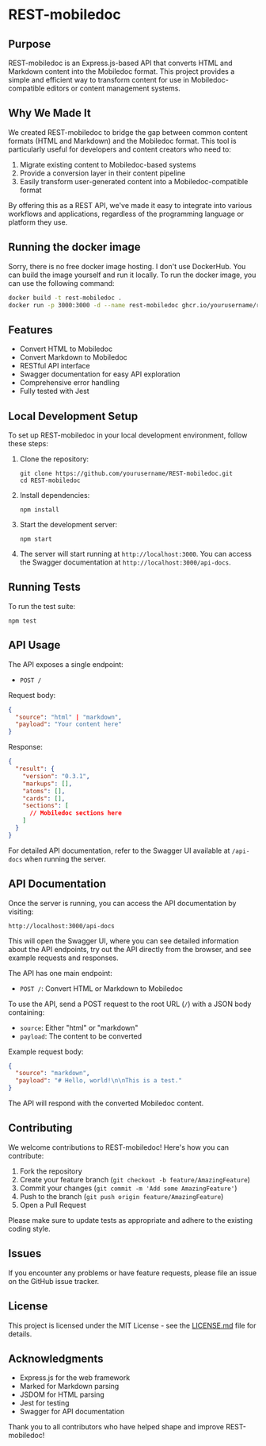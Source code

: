 # REST-mobiledoc

## Purpose

REST-mobiledoc is an Express.js-based API that converts HTML and Markdown content into the Mobiledoc format. This project provides a simple and efficient way to transform content for use in Mobiledoc-compatible editors or content management systems.

## Why We Made It

We created REST-mobiledoc to bridge the gap between common content formats (HTML and Markdown) and the Mobiledoc format. This tool is particularly useful for developers and content creators who need to:

1. Migrate existing content to Mobiledoc-based systems
2. Provide a conversion layer in their content pipeline
3. Easily transform user-generated content into a Mobiledoc-compatible format

By offering this as a REST API, we've made it easy to integrate into various 
workflows and applications, regardless of the programming language or platform 
they use.

## Running the docker image
Sorry, there is no free docker image hosting. I don't use DockerHub. You can 
build the image yourself and run it locally. To run the docker image, you can 
use the following command:

```bash
docker build -t rest-mobiledoc .
docker run -p 3000:3000 -d --name rest-mobiledoc ghcr.io/yourusername/rest-mobiledoc:latest
```

## Features

- Convert HTML to Mobiledoc
- Convert Markdown to Mobiledoc
- RESTful API interface
- Swagger documentation for easy API exploration
- Comprehensive error handling
- Fully tested with Jest

## Local Development Setup

To set up REST-mobiledoc in your local development environment, follow these steps:

1. Clone the repository:
   ```
   git clone https://github.com/yourusername/REST-mobiledoc.git
   cd REST-mobiledoc
   ```

2. Install dependencies:
   ```
   npm install
   ```

3. Start the development server:
   ```
   npm start
   ```

4. The server will start running at `http://localhost:3000`. You can access the Swagger documentation at `http://localhost:3000/api-docs`.

## Running Tests

To run the test suite:

```
npm test
```

## API Usage

The API exposes a single endpoint:

- `POST /`

Request body:

```json
{
  "source": "html" | "markdown",
  "payload": "Your content here"
}
```

Response:

```json
{
  "result": {
    "version": "0.3.1",
    "markups": [],
    "atoms": [],
    "cards": [],
    "sections": [
      // Mobiledoc sections here
    ]
  }
}
```

For detailed API documentation, refer to the Swagger UI available at `/api-docs` when running the server.

## API Documentation

Once the server is running, you can access the API documentation by visiting:

```
http://localhost:3000/api-docs
```

This will open the Swagger UI, where you can see detailed information about the API endpoints, try out the API directly from the browser, and see example requests and responses.

The API has one main endpoint:

- `POST /`: Convert HTML or Markdown to Mobiledoc

To use the API, send a POST request to the root URL (`/`) with a JSON body containing:

- `source`: Either "html" or "markdown"
- `payload`: The content to be converted

Example request body:

```json
{
  "source": "markdown",
  "payload": "# Hello, world!\n\nThis is a test."
}
```

The API will respond with the converted Mobiledoc content.


## Contributing

We welcome contributions to REST-mobiledoc! Here's how you can contribute:

1. Fork the repository
2. Create your feature branch (`git checkout -b feature/AmazingFeature`)
3. Commit your changes (`git commit -m 'Add some AmazingFeature'`)
4. Push to the branch (`git push origin feature/AmazingFeature`)
5. Open a Pull Request

Please make sure to update tests as appropriate and adhere to the existing coding style.

## Issues

If you encounter any problems or have feature requests, please file an issue on the GitHub issue tracker.

## License

This project is licensed under the MIT License - see the [LICENSE.md](LICENSE) file for details.

## Acknowledgments

- Express.js for the web framework
- Marked for Markdown parsing
- JSDOM for HTML parsing
- Jest for testing
- Swagger for API documentation

Thank you to all contributors who have helped shape and improve REST-mobiledoc!
